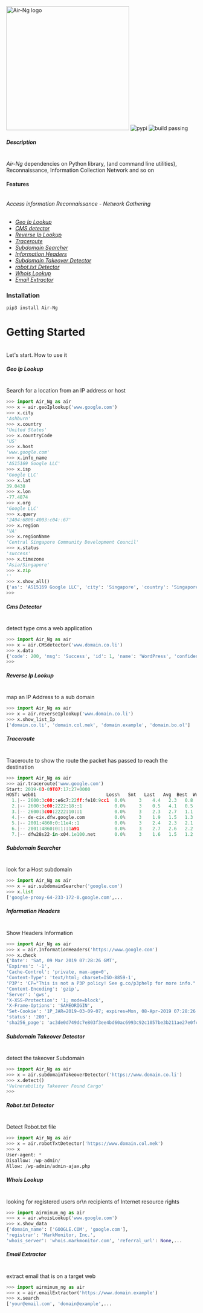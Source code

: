 <img src="http://tuesbellecosmetics.com/Jax/AIR.png" width="325" height="328" alt="Air-Ng logo">

<img src="https://img.shields.io/badge/Pypi-19.0.3-blue.svg" alt="pypi">

<img src="https://img.shields.io/badge/build-passing-brightgreen.svg" alt="build passing">
    


##### Description

<br>*Air-Ng* dependencies on Python library, (and command line utilities), Reconnaissance, Information Collection Network and so on</br>

#### Features
<br>*Access information Reconnaissance - Network Gathering* </br><br>

* [*Geo Ip Lookup*](#Geo-Ip-Lookup)
* [*CMS detector*](#Cms-Detector)
* [*Reverse Ip Lookup*](#Reverse-Ip-Lookup)
* [*Traceroute*](#Traceroute)
* [*Subdomain Searcher*](#Subdomain-Searcher)
* [*Information Headers*](#Information-Headers)
* [*Subdomain Takeover Detector*](#Subdomain-Takeover-Detector)
* [*robot.txt Detector*](#Robot.txt-Detector)
* [*Whois Lookup*](#Whois-Lookup)
* [*Email Extractor*](#Email-Extractor)

### Installation
```
pip3 install Air-Ng

```
# Getting Started

<br>Let's start. How to use it</br>

##### Geo Ip Lookup

<br>Search for a location from an IP address or host</br>
```python
>>> import Air_Ng as air
>>> x = air.geoIplookup('www.google.com')
>>> x.city
'Ashburn'
>>> x.country
'United States'
>>> x.countryCode
'US'
>>> x.host
'www.google.com'
>>> x.info_name
'AS15169 Google LLC'
>>> x.isp
'Google LLC'
>>> x.lat
39.0438
>>> x.lon
-77.4874
>>> x.org
'Google LLC'
>>> x.query
'2404:6800:4003:c04::67'
>>> x.region
'VA'
>>> x.regionName
'Central Singapore Community Development Council'
>>> x.status
'success'
>>> x.timezone
'Asia/Singapore'
>>> x.zip
''
>>> x.show_all()
{'as': 'AS15169 Google LLC', 'city': 'Singapore', 'country': 'Singapore', 'countryCode': 'SG', 'isp': 'Google LLC', 'lat': 1.27623, 'lon': 103.8, 'org': 'Google LLC', 'query': '172.217.194.147', 'region': '01', 'regionName': 'Central Singapore', 'status': 'success', 'timezone': 'Asia/Singapore', 'zip': ''}
>>>
```

##### Cms Detector

<br> detect type cms a web application </br>
```python
>>> import Air_Ng as air
>>> x = air.CMSdetector('www.domain.co.li')
>>> x.data
{'code': 200, 'msg': 'Success', 'id': 1, 'name': 'WordPress', 'confidence': 'high', 'version': '4.8', 'cms_url': 'https://whatcms.org/c/WordPress'}
>>>
```
##### Reverse Ip Lookup

<br>map an IP Address to a sub domain</br>
```python
>>> import Air_Ng as air
>>> x = air.reverseIplookup('www.domain.co.li')
>>> x.show_list_Ip
['domain.co.li', 'domain.col.mek', 'domain.example', 'domain.bo.ol']

```
##### Traceroute

<br>Traceroute to show the route the packet has passed to reach the destination</br>

```python
>>> import Air_Ng as air
>>> air.traceroute('www.google.com')
Start: 2019-03-09T07:17:27+0000
HOST: web01                          Loss%   Snt   Last   Avg  Best  Wrst StDev
  1.|-- 2600:3c00::e6c7:22ff:fe10:9cc1  0.0%     3    4.4   2.3   0.8   4.4   1.8
  2.|-- 2600:3c00:2222:18::1            0.0%     3    0.5   4.1   0.5  11.1   6.1
  3.|-- 2600:3c00:2222:10::1            0.0%     3    2.3   2.7   1.1   4.8   1.9
  4.|-- de-cix.dfw.google.com           0.0%     3    1.9   1.5   1.3   1.9   0.4
  5.|-- 2001:4860:0:11e4::1             0.0%     3    2.4   2.3   2.1   2.4   0.2
  6.|-- 2001:4860:0:1::1a91             0.0%     3    2.7   2.6   2.2   2.8   0.3
  7.|-- dfw28s22-in-x04.1e100.net       0.0%     3    1.6   1.5   1.2   1.6   0.2

```

##### Subdomain Searcher

<br>look for a Host subdomain</br>
```python
>>> import Air_Ng as air
>>> x = air.subdomainSearcher('google.com')
>>> x.list
['google-proxy-64-233-172-0.google.com',...
```
##### Information Headers

<br> Show Headers Information</br>

```python
>>> import Air_Ng as air
>>> x = air.InformationHeaders('https://www.google.com')
>>> x.check
{'Date': 'Sat, 09 Mar 2019 07:28:26 GMT', 
'Expires': '-1', 
'Cache-Control': 'private, max-age=0', 
'Content-Type': 'text/html; charset=ISO-8859-1', 
'P3P': 'CP="This is not a P3P policy! See g.co/p3phelp for more info."', 
'Content-Encoding': 'gzip', 
'Server': 'gws', 
'X-XSS-Protection': '1; mode=block', 
'X-Frame-Options': 'SAMEORIGIN', 
'Set-Cookie': '1P_JAR=2019-03-09-07; expires=Mon, 08-Apr-2019 07:28:26 GMT; path=/; domain=.google.com, NID=162=fC8hFTAmi_uWHcfT29c3wGUEwl2WtK5Yltd293lbzWogVu9Hf4Aj_7pGrWQ2fO7gF69RZgdagFFQZY1WOhuDOmYbAqSyS-cu7ff5u4u72s1FtRlhG9zyXJwrMV6xDCo4pAgdiEtEonthzLGmqpgCTz3huG0hJveykMMOjDrv_iA; expires=Sun, 08-Sep-2019 07:28:26 GMT; path=/; domain=.google.com; HttpOnly', 'Alt-Svc': 'quic=":443"; ma=2592000; v="46,44,43,39"', 'Transfer-Encoding': 'chunked', 
'status': '200', 
'sha256_page': 'ac3de0d749dc7e803f3ee4bd60ac6993c92c1057be3b211ae27e0fc9c82c3b7f'}
```

##### Subdomain Takeover Detector

<br>detect the takeover Subdomain</br>

```python
>>> import Air_Ng as air
>>> x = air.subdomainTakeoverDetector('https://www.domain.co.li')
>>> x.detect()
'Vulnerability Takeover Found Cargo'
>>>
```

##### Robot.txt Detector

<br> Detect Robot.txt file </br>

```python
>>> import Air_Ng as air
>>> x = air.robotTxtDetector('https://www.domain.col.mek')
>>> x
User-agent: *
Disallow: /wp-admin/
Allow: /wp-admin/admin-ajax.php
```

##### Whois Lookup

<br>looking for registered users or\n recipients of Internet resource rights</br>

```python
>>> import airminum_ng as air
>>> x = air.whoisLookup('www.google.com')
>>> x.show_data
{'domain_name': ['GOOGLE.COM', 'google.com'], 
'registrar': 'MarkMonitor, Inc.', 
'whois_server': 'whois.markmonitor.com', 'referral_url': None,...
```
##### Email Extractor

<br> extract email that is on a target web </br>

```python
>>> import airminum_ng as air
>>> x = air.emailExtractor('https://www.domain.example')
>>> x.search
['your@email.com', 'domain@example',...

```
